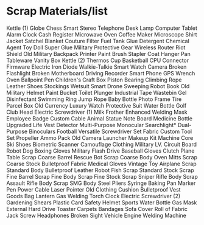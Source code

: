 # Scrap Materials/list

Kettle (1)
Globe
Chess
Smart Stereo
Telephone
Desk Lamp
Computer
Tablet
Alarm Clock
Cash Register
Microwave Oven
Coffee Maker
Microscope
Shirt
Jacket
Satchel
Blanket
Couture
Filter
Fuel Tank
Glue
Detergent
Chemical Agent
Toy Doll
Super Glue
Military Protective Gear
Wireless Router
Riot Shield
Old Military Backpack
Printer
Paint Brush
Stapler
Coat Hanger
Pan
Tableware
Vanity Box
Kettle (2)
Thermos Cup
Basketball
CPU
Connector Firmware
Electric Iron
Diode
Walkie-Talkie
Smart Watch
Camera
Broken Flashlight
Broken Motherboard
Driving Recorder
Smart Phone
GPS
Wrench
Oven
Ballpoint Pen
Children's Craft Box
Piston
Bearing
Climbing Rope
Leather Shoes
Stockings
Wetsuit
Smart Drone
Sweeping Robot
Book
Old Military Helmet
Paint Bucket
Toilet Plunger
Industrial Tape
Wastebin
Gel
Disinfectant
Swimming Ring
Jump Rope
Baby Bottle
Photo Frame
Tire
Parcel Box
Old Currency
Luxury Watch
Protective Suit
Water Bottle
Golf Club Head
Electric Screwdriver (1)
Milk Frother
Enhanced Welding Mask
Employee Badge
Custom Cable
Animal Statue
Note Board
Medicine Bottle
Upgraded Life Vest
Detector
Multi-Purpose Monocular
Searchlight*
Dual-Purpose Binoculars
Football
Versatile Screwdriver Set
Fabric
Custom Tool Set
Propeller
Ammo Pack
Old Camera
Launcher
Makeup Kit
Machine Core
Ski Shoes
Biometric Scanner
Camouflage Clothing
Military LV. Circuit Board
Robot Dog
Boxing Gloves
Military Flash Drive
Baseball Gloves
Clutch
Plane Table
Scrap Coarse Barrel
Rescue Bot
Scrap Coarse Body
Oven Mitts
Scrap Coarse Stock
Bulletproof Fabric
Medical Gloves
Vintage Toy Airplane
Scrap Standard Body
Bulletproof Leather
Robot Fish
Scrap Standard Stock
Scrap Fine Barrel
Scrap Fine Body
Scrap Fine Stock
Scrap Sniper Rifle Body
Scrap Assault Rifle Body
Scrap SMG Body
Steel Pliers
Syringe
Baking Pan
Marker Pen
Power Cable
Laser Pointer
Old Clothing
Cushion
Bulletproof Vest
Goods Bag
Lantern
Gas Welding Torch
Clock
Electric Screwdriver (2)
Gardening Shears
Plastic Card
Safety Helmet
Sports Water Bottle
Gas Mask
External Hard Drive
Toaster
Carpets
Bandages
Sofa Cover
Roll of Fabric
Jack
Screw
Headphones
Broken Sight
Vehicle Engine
Welding Machine
